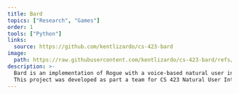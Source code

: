 ```yaml
---
title: Bard
topics: ["Research", "Games"]
order: 1
tools: ["Python"]
links:
  source: https://github.com/kentlizardo/cs-423-bard
image:
  path: https://raw.githubusercontent.com/kentlizardo/cs-423-bard/refs/heads/main/screenshot.png
description: >-
  Bard is an implementation of Rogue with a voice-based natural user interface.
  This project was developed as part a team for CS 423 Natural User Interactions.
---
```

